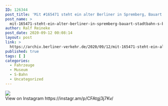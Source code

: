 ```yaml
---
ID: 126344
post_title: 'Mit #165471 steht ein alter Berliner in Spremberg, Bauart #stadtbahn #s-bahn'
post_name: >
  mit-165471-steht-ein-alter-berliner-in-spremberg-bauart-stadtbahn-s-bahn
author: Ralf Reineke
post_date: 2020-09-12 00:08:14
layout: post
link: >
  https://archiv.berliner-verkehr.de/2020/09/12/mit-165471-steht-ein-alter-berliner-in-spremberg-bauart-stadtbahn-s-bahn/
published: true
tags: [ ]
categories:
  - Fahrzeuge
  - Museum
  - S-Bahn
  - Uncategorized
---
```

<div><img src='https://scontent-iad3-1.cdninstagram.com/v/t51.29350-15/119183549_183849099851328_202684585524314133_n.jpg?_nc_cat=109&_nc_sid=8ae9d6&_nc_ohc=Tl9Q95w6gl8AX-9uu91&_nc_ht=scontent-iad3-1.cdninstagram.com&oh=1a98ecd7a42b9938bb9563303199eb56&oe=5F80D8DD' style='max-width:600px;' /><br/><div>View on Instagram https://instagr.am/p/CFAtgj3j7Kv/</div></div>
